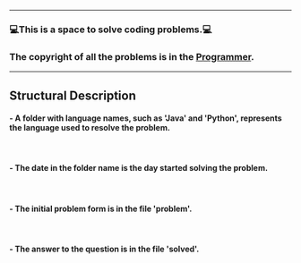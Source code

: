 ***
### 💻This is a space to solve coding problems.💻

### The copyright of all the problems is in the [Programmer](https://school.programmers.co.kr/learn/challenges?order=acceptance_desc&page=1).

***
## Structural Description

#### - A folder with language names, such as 'Java' and 'Python', represents the language used to resolve the problem.

<br/>

#### - The date in the folder name is the day started solving the problem.

<br/>

#### - The initial problem form is in the file 'problem'.

<br/>

#### - The answer to the question is in the file 'solved'.
